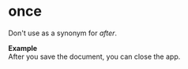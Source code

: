 # once

Don't use as a synonym for *after*.

**Example**  
After you save the document, you can close the app.
